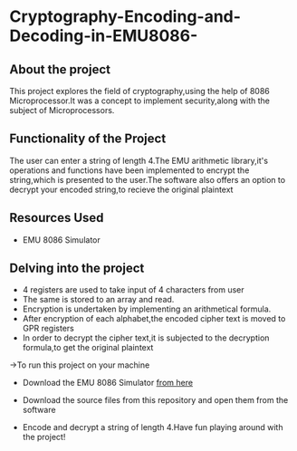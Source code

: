 # Cryptography-Encoding-and-Decoding-in-EMU8086-
## About the project
This project explores the field of cryptography,using the help of 8086 Microprocessor.It was a concept to implement security,along with the subject of Microprocessors.

## Functionality of the Project

The user can enter a string of length 4.The EMU arithmetic library,it's operations and functions have been implemented to encrypt the string,which is presented to the user.The software also offers an option to decrypt your encoded string,to recieve the original plaintext

## Resources Used

- EMU 8086 Simulator

## Delving into the project
- 4 registers are used to take input of 4 characters from user
- The same is stored to an array and read.
- Encryption is undertaken by implementing an arithmetical formula.
- After encryption of each alphabet,the encoded cipher text is moved to GPR registers
- In order to decrypt the cipher text,it is subjected to the decryption formula,to get the original plaintext

->To run this project on your machine

- Download the EMU 8086 Simulator [from here](https://emu8086.en.lo4d.com/windows)

- Download the source files from this repository and open them from the software

- Encode and decrypt a string of length 4.Have fun playing around with the project! 

